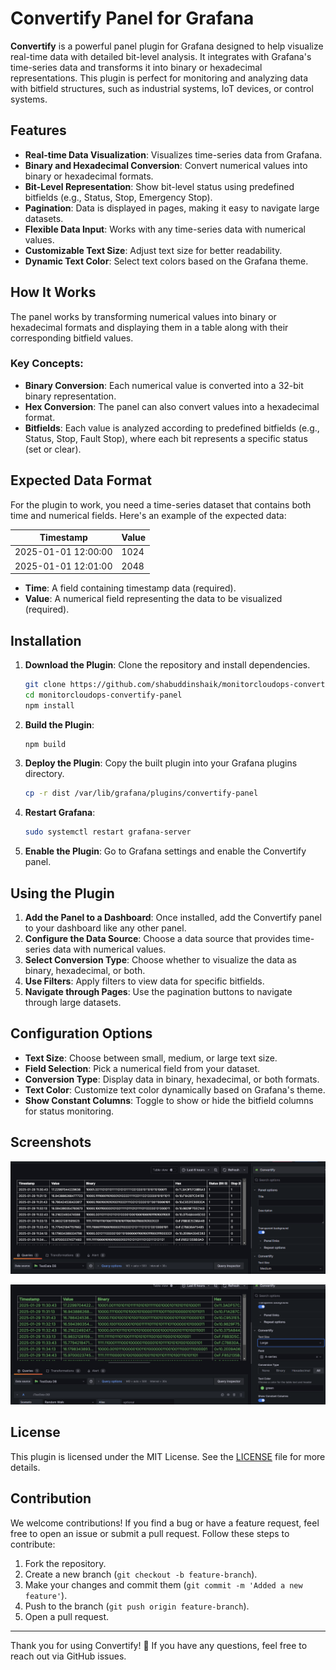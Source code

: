 # Convertify Panel for Grafana

**Convertify** is a powerful panel plugin for Grafana designed to help visualize real-time data with detailed bit-level analysis. It integrates with Grafana's time-series data and transforms it into binary or hexadecimal representations. This plugin is perfect for monitoring and analyzing data with bitfield structures, such as industrial systems, IoT devices, or control systems.

## Features

- **Real-time Data Visualization**: Visualizes time-series data from Grafana.
- **Binary and Hexadecimal Conversion**: Convert numerical values into binary or hexadecimal formats.
- **Bit-Level Representation**: Show bit-level status using predefined bitfields (e.g., Status, Stop, Emergency Stop).
- **Pagination**: Data is displayed in pages, making it easy to navigate large datasets.
- **Flexible Data Input**: Works with any time-series data with numerical values.
- **Customizable Text Size**: Adjust text size for better readability.
- **Dynamic Text Color**: Select text colors based on the Grafana theme.

## How It Works

The panel works by transforming numerical values into binary or hexadecimal formats and displaying them in a table along with their corresponding bitfield values.

### Key Concepts:
- **Binary Conversion**: Each numerical value is converted into a 32-bit binary representation.
- **Hex Conversion**: The panel can also convert values into a hexadecimal format.
- **Bitfields**: Each value is analyzed according to predefined bitfields (e.g., Status, Stop, Fault Stop), where each bit represents a specific status (set or clear).

## Expected Data Format

For the plugin to work, you need a time-series dataset that contains both time and numerical fields. Here's an example of the expected data:

| Timestamp           | Value |
|---------------------|-------|
| 2025-01-01 12:00:00 | 1024  |
| 2025-01-01 12:01:00 | 2048  |

- **Time**: A field containing timestamp data (required).
- **Value**: A numerical field representing the data to be visualized (required).

## Installation

1. **Download the Plugin**: Clone the repository and install dependencies.
   ```sh
   git clone https://github.com/shabuddinshaik/monitorcloudops-convertify-panel.git
   cd monitorcloudops-convertify-panel
   npm install
   ```
2. **Build the Plugin**:
   ```sh
   npm build
   ```
3. **Deploy the Plugin**: Copy the built plugin into your Grafana plugins directory.
   ```sh
   cp -r dist /var/lib/grafana/plugins/convertify-panel
   ```
4. **Restart Grafana**:
   ```sh
   sudo systemctl restart grafana-server
   ```
5. **Enable the Plugin**: Go to Grafana settings and enable the Convertify panel.

## Using the Plugin

1. **Add the Panel to a Dashboard**: Once installed, add the Convertify panel to your dashboard like any other panel.
2. **Configure the Data Source**: Choose a data source that provides time-series data with numerical values.
3. **Select Conversion Type**: Choose whether to visualize the data as binary, hexadecimal, or both.
4. **Use Filters**: Apply filters to view data for specific bitfields.
5. **Navigate through Pages**: Use the pagination buttons to navigate through large datasets.

## Configuration Options

- **Text Size**: Choose between small, medium, or large text size.
- **Field Selection**: Pick a numerical field from your dataset.
- **Conversion Type**: Display data in binary, hexadecimal, or both formats.
- **Text Color**: Customize text color dynamically based on Grafana's theme.
- **Show Constant Columns**: Toggle to show or hide the bitfield columns for status monitoring.

## Screenshots

![Panel Screenshot 1](https://github.com/shabuddinshaik/monitorcloudops-convertify-panel/blob/main/src/img/screenshot1.png)

![Panel Screenshot 2](https://github.com/shabuddinshaik/monitorcloudops-convertify-panel/blob/main/src/img/screenshot2.png)

## License

This plugin is licensed under the MIT License. See the [LICENSE](https://github.com/shabuddinshaik/monitorcloudops-convertify-panel/blob/main/LICENSE) file for more details.

## Contribution

We welcome contributions! If you find a bug or have a feature request, feel free to open an issue or submit a pull request. Follow these steps to contribute:

1. Fork the repository.
2. Create a new branch (`git checkout -b feature-branch`).
3. Make your changes and commit them (`git commit -m 'Added a new feature'`).
4. Push to the branch (`git push origin feature-branch`).
5. Open a pull request.

---

Thank you for using Convertify! 🚀 If you have any questions, feel free to reach out via GitHub issues.

